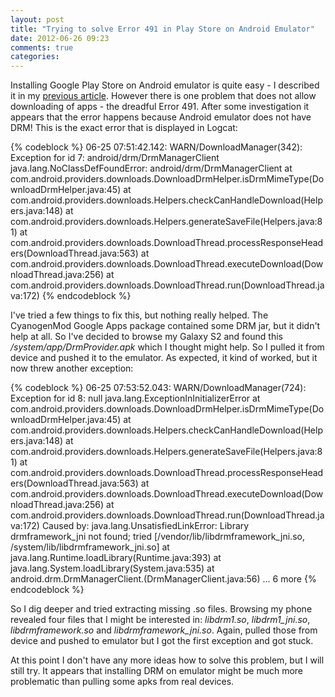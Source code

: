 ```yaml
---
layout: post
title: "Trying to solve Error 491 in Play Store on Android Emulator"
date: 2012-06-26 09:23
comments: true
categories: 
---
```

Installing Google Play Store on Android emulator is quite easy - I described it in my [previous article](/2012/05/installing-google-play-on-android-emulator.html). However there is one problem that does not allow downloading of apps - the dreadful Error 491.
After some investigation it appears that the error happens because Android emulator does not have DRM! This is the exact error that is displayed in Logcat:

{% codeblock %}
06-25 07:51:42.142: WARN/DownloadManager(342): Exception for id 7: android/drm/DrmManagerClient
        java.lang.NoClassDefFoundError: android/drm/DrmManagerClient
        at com.android.providers.downloads.DownloadDrmHelper.isDrmMimeType(DownloadDrmHelper.java:45)
        at com.android.providers.downloads.Helpers.checkCanHandleDownload(Helpers.java:148)
        at com.android.providers.downloads.Helpers.generateSaveFile(Helpers.java:81)
        at com.android.providers.downloads.DownloadThread.processResponseHeaders(DownloadThread.java:563)
        at com.android.providers.downloads.DownloadThread.executeDownload(DownloadThread.java:256)
        at com.android.providers.downloads.DownloadThread.run(DownloadThread.java:172)
{% endcodeblock %}

I've tried a few things to fix this, but nothing really helped. The CyanogenMod Google Apps package contained some DRM jar, but it didn't help at all. So I've decided to browse my Galaxy S2 and found this _/system/app/DrmProvider.apk_ which I thought might help. So I pulled it from device and pushed it to the emulator. As expected, it kind of worked, but it now threw another exception:

{% codeblock %}
06-25 07:53:52.043: WARN/DownloadManager(724): Exception for id 8: null
        java.lang.ExceptionInInitializerError
        at com.android.providers.downloads.DownloadDrmHelper.isDrmMimeType(DownloadDrmHelper.java:45)
        at com.android.providers.downloads.Helpers.checkCanHandleDownload(Helpers.java:148)
        at com.android.providers.downloads.Helpers.generateSaveFile(Helpers.java:81)
        at com.android.providers.downloads.DownloadThread.processResponseHeaders(DownloadThread.java:563)
        at com.android.providers.downloads.DownloadThread.executeDownload(DownloadThread.java:256)
        at com.android.providers.downloads.DownloadThread.run(DownloadThread.java:172)
        Caused by: java.lang.UnsatisfiedLinkError: Library drmframework_jni not found; tried [/vendor/lib/libdrmframework_jni.so, /system/lib/libdrmframework_jni.so]
        at java.lang.Runtime.loadLibrary(Runtime.java:393)
        at java.lang.System.loadLibrary(System.java:535)
        at android.drm.DrmManagerClient.<clinit>(DrmManagerClient.java:56)
        ... 6 more
{% endcodeblock %}

So I dig deeper and tried extracting missing .so files. Browsing my phone revealed four files that I might be interested in: _libdrm1.so_, _libdrm1_jni.so_, _libdrmframework.so_ and _libdrmframework_jni.so_. Again, pulled those from device and pushed to emulator but I got the first exception and got stuck.

At this point I don't have any more ideas how to solve this problem, but I will still try. It appears that installing DRM on emulator might be much more problematic than pulling some apks from real devices.